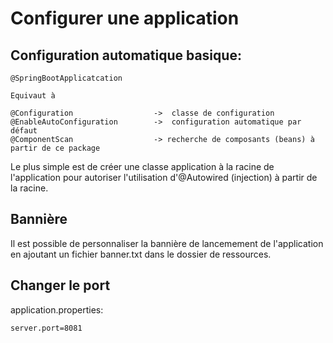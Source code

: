 # Configurer une application

## Configuration automatique basique:

    @SpringBootApplicatcation
    
    Equivaut à
    
    @Configuration                  ->  classe de configuration
    @EnableAutoConfiguration        ->  configuration automatique par défaut
    @ComponentScan                  -> recherche de composants (beans) à partir de ce package
    
Le plus simple est de créer une classe application à la racine de l'application pour autoriser l'utilisation 
d'@Autowired (injection) à partir de la racine.

## Bannière

Il est possible de personnaliser la bannière de lancemement de l'application en ajoutant un fichier banner.txt dans le dossier de ressources.

## Changer le port

application.properties:

    server.port=8081